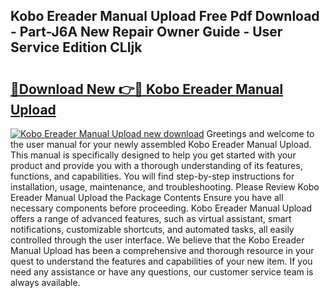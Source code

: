 ## Kobo Ereader Manual Upload Free Pdf Download - Part-J6A New Repair Owner Guide - User Service Edition CLIjk

# <h2><a href="http://cf20543.oget.top/?id=Kobo+Ereader+Manual+Upload">🔗Download New 👉🔴 Kobo Ereader Manual Upload</a></h2>

[![Kobo Ereader Manual Upload new download](https://i.imgur.com/5g1atiW.png)](http://cf20543.oget.top/?id=Kobo+Ereader+Manual+Upload)
Greetings and welcome to the user manual for your newly assembled Kobo Ereader Manual Upload. This manual is specifically designed to help you get started with your product and provide you with a thorough understanding of its features, functions, and capabilities. You will find step-by-step instructions for installation, usage, maintenance, and troubleshooting. Please Review Kobo Ereader Manual Upload the Package Contents Ensure you have all necessary components before proceeding. Kobo Ereader Manual Upload offers a range of advanced features, such as virtual assistant, smart notifications, customizable shortcuts, and automated tasks, all easily controlled through the user interface. We believe that the Kobo Ereader Manual Upload has been a comprehensive and thorough resource in your quest to understand the features and capabilities of your new item. If you need any assistance or have any questions, our customer service team is always available.
